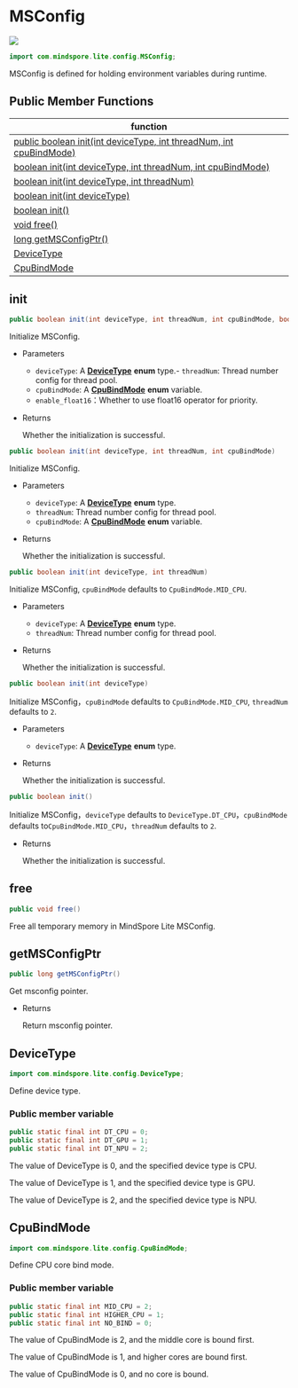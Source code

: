 # MSConfig

<a href="https://gitee.com/mindspore/docs/blob/master/docs/lite/api/source_en/api_java/msconfig.md" target="_blank"><img src="https://gitee.com/mindspore/docs/raw/master/resource/_static/logo_source_en.png"></a>

```java
import com.mindspore.lite.config.MSConfig;
```

MSConfig is defined for holding environment variables during runtime.

## Public Member Functions

| function                                                     |
| ------------------------------------------------------------ |
| [public boolean init(int deviceType, int threadNum, int cpuBindMode)](#init) |
| [boolean init(int deviceType, int threadNum, int cpuBindMode)](#init) |
| [boolean init(int deviceType, int threadNum)](#init)         |
| [boolean init(int deviceType)](#init)                        |
| [boolean init()](#init)                                      |
| [void free()](#free)                                         |
| [long getMSConfigPtr()](#getmsconfigptr)                     |
| [DeviceType](#devicetype)                                    |
| [CpuBindMode](#cpubindmode)                                  |

## init

```java
public boolean init(int deviceType, int threadNum, int cpuBindMode, boolean enable_float16)
```

Initialize MSConfig.

- Parameters

    - `deviceType`: A **[DeviceType](https://gitee.com/mindspore/mindspore/blob/master/mindspore/lite/java/java/common/src/main/java/com/mindspore/lite/config/DeviceType.java)** **enum** type.- `threadNum`: Thread number config for thread pool.
    - `cpuBindMode`: A **[CpuBindMode](https://gitee.com/mindspore/mindspore/blob/master/mindspore/lite/java/java/common/src/main/java/com/mindspore/lite/config/CpuBindMode.java)** **enum** variable.
    - `enable_float16`：Whether to use float16 operator for priority.

- Returns

  Whether the initialization is successful.

```java
public boolean init(int deviceType, int threadNum, int cpuBindMode)
```

Initialize MSConfig.

- Parameters

    - `deviceType`: A **[DeviceType](https://gitee.com/mindspore/mindspore/blob/master/mindspore/lite/java/java/common/src/main/java/com/mindspore/lite/config/DeviceType.java)** **enum** type.
    - `threadNum`: Thread number config for thread pool.
    - `cpuBindMode`: A **[CpuBindMode](https://gitee.com/mindspore/mindspore/blob/master/mindspore/lite/java/java/common/src/main/java/com/mindspore/lite/config/CpuBindMode.java)** **enum** variable.

- Returns

  Whether the initialization is successful.

```java
public boolean init(int deviceType, int threadNum)
```

Initialize MSConfig, `cpuBindMode` defaults to `CpuBindMode.MID_CPU`.

- Parameters

    - `deviceType`: A **[DeviceType](https://gitee.com/mindspore/mindspore/blob/master/mindspore/lite/java/java/common/src/main/java/com/mindspore/lite/config/DeviceType.java)** **enum** type.
    - `threadNum`: Thread number config for thread pool.

- Returns

  Whether the initialization is successful.

```java
public boolean init(int deviceType)
```

Initialize MSConfig，`cpuBindMode` defaults to `CpuBindMode.MID_CPU`, `threadNum` defaults to `2`.

- Parameters

    - `deviceType`: A **[DeviceType](https://gitee.com/mindspore/mindspore/blob/master/mindspore/lite/java/java/common/src/main/java/com/mindspore/lite/config/DeviceType.java)** **enum** type.

- Returns

  Whether the initialization is successful.

```java
public boolean init()
```

Initialize MSConfig，`deviceType` defaults to `DeviceType.DT_CPU`，`cpuBindMode` defaults to`CpuBindMode.MID_CPU`，`threadNum` defaults to `2`.

- Returns

  Whether the initialization is successful.

## free

```java
public void free()
```

Free all temporary memory in MindSpore Lite MSConfig.

## getMSConfigPtr

```java
public long getMSConfigPtr()
```

Get msconfig pointer.

- Returns

  Return msconfig pointer.

## DeviceType

```java
import com.mindspore.lite.config.DeviceType;
```

Define device type.

### Public member variable

```java
public static final int DT_CPU = 0;
public static final int DT_GPU = 1;
public static final int DT_NPU = 2;
```

The value of DeviceType is 0, and the specified device type is CPU.

The value of DeviceType is 1, and the specified device type is GPU.

The value of DeviceType is 2, and the specified device type is NPU.

## CpuBindMode

```java
import com.mindspore.lite.config.CpuBindMode;
```

Define CPU core bind mode.

### Public member variable

```java
public static final int MID_CPU = 2;
public static final int HIGHER_CPU = 1;
public static final int NO_BIND = 0;
```

The value of CpuBindMode is 2, and the middle core is bound first.

The value of CpuBindMode is 1, and higher cores are bound first.

The value of CpuBindMode is 0, and no core is bound.
